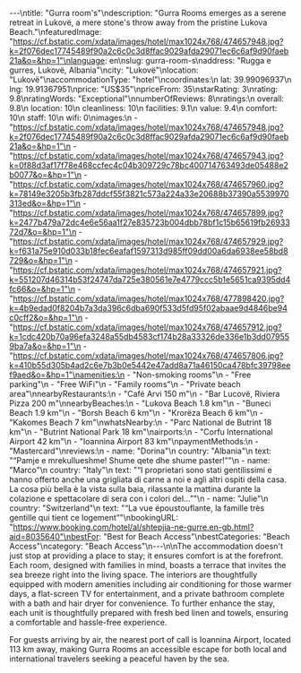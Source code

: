---\ntitle: "Gurra room's"\ndescription: "Gurra Rooms emerges as a serene retreat in Lukovë, a mere stone's throw away from the pristine Lukova Beach."\nfeaturedImage: "https://cf.bstatic.com/xdata/images/hotel/max1024x768/474657948.jpg?k=2f076dec17745489f90a2c6c0c3d8ffac9029afda29071ec6c6af9d90faeb21a&o=&hp=1"\nlanguage: en\nslug: gurra-room-s\naddress: "Rugga e gurres, Lukovë, Albania"\ncity: "Lukovë"\nlocation: "Lukovë"\naccommodationType: "hotel"\ncoordinates:\n  lat: 39.99096937\n  lng: 19.91367951\nprice: "US$35"\npriceFrom: 35\nstarRating: 3\nrating: 9.8\nratingWords: "Exceptional"\nnumberOfReviews: 8\nratings:\n  overall: 9.8\n  location: 10\n  cleanliness: 10\n  facilities: 9.1\n  value: 9.4\n  comfort: 10\n  staff: 10\n  wifi: 0\nimages:\n  - "https://cf.bstatic.com/xdata/images/hotel/max1024x768/474657948.jpg?k=2f076dec17745489f90a2c6c0c3d8ffac9029afda29071ec6c6af9d90faeb21a&o=&hp=1"\n  - "https://cf.bstatic.com/xdata/images/hotel/max1024x768/474657943.jpg?k=0f88d3af17f78e468ccfec4c04b309729c78bc400714763493de05488e2b0077&o=&hp=1"\n  - "https://cf.bstatic.com/xdata/images/hotel/max1024x768/474657960.jpg?k=78149e3205b3fb287ddcf55f3821c573a224a33e20688b37390a5539970313ed&o=&hp=1"\n  - "https://cf.bstatic.com/xdata/images/hotel/max1024x768/474657899.jpg?k=2477b479a72dc4e6e56aa1f27e835723b004dbb78bf1c15b65619fb2693372d7&o=&hp=1"\n  - "https://cf.bstatic.com/xdata/images/hotel/max1024x768/474657929.jpg?k=f631a75e910d033b18fec6eafaf1597313d985ff09dd00a6da6938ee58bd8729&o=&hp=1"\n  - "https://cf.bstatic.com/xdata/images/hotel/max1024x768/474657921.jpg?k=551207d46314b53f24747da725e380561e7e4779ccc5b1e5651ca9395dd4fc66&o=&hp=1"\n  - "https://cf.bstatic.com/xdata/images/hotel/max1024x768/477898420.jpg?k=4b9edad0f8204b7a3da396c6dba690f533d5fd95f02abaae9d4846be94c0cff2&o=&hp=1"\n  - "https://cf.bstatic.com/xdata/images/hotel/max1024x768/474657912.jpg?k=1cdc420b70a96efa3248a55db4583cf174b28a33326de336e1b3dd079559ba7a&o=&hp=1"\n  - "https://cf.bstatic.com/xdata/images/hotel/max1024x768/474657806.jpg?k=410b55d305b4ad2c6e7b3b0e5442e47add8a71a46150ca478bfc39798eef9aed&o=&hp=1"\namenities:\n  - "Non-smoking rooms"\n  - "Free parking"\n  - "Free WiFi"\n  - "Family rooms"\n  - "Private beach area"\nnearbyRestaurants:\n  - "Café Arvi 150 m"\n  - "Bar Lucovë, Riviera Pizza 200 m"\nnearbyBeaches:\n  - "Lukova Beach 1.8 km"\n  - "Buneci Beach 1.9 km"\n  - "Borsh Beach 6 km"\n  - "Krorëza Beach 6 km"\n  - "Kakomes Beach 7 km"\nwhatsNearby:\n  - "Parc National de Butrint 18 km"\n  - "Butrint National Park 18 km"\nairports:\n  - "Corfu International Airport 42 km"\n  - "Ioannina Airport 83 km"\npaymentMethods:\n  - "Mastercard"\nreviews:\n  - name: "Dorina"\n    country: "Albania"\n    text: "“Pamje e mrekullueshme! Shume qete dhe shume paster!”"\n  - name: "Marco"\n    country: "Italy"\n    text: "“I proprietari sono stati gentilissimi e hanno offerto anche una grigliata di carne a noi e agli altri ospiti della casa. La cosa più bella è la vista sulla baia, rilassante la mattina durante la colazione e spettacolare di sera con i colori del...”"\n  - name: "Julie"\n    country: "Switzerland"\n    text: "“La vue époustouflante, la famille très gentille qui tient ce logement”"\nbookingURL: "https://www.booking.com/hotel/al/shtepjia-ne-gurre.en-gb.html?aid=8035640"\nbestFor: "Best for Beach Access"\nbestCategories: "Beach Access"\ncategory: "Beach Access"\n---\n\nThe accommodation doesn't just stop at providing a place to stay; it ensures comfort is at the forefront. Each room, designed with families in mind, boasts a terrace that invites the sea breeze right into the living space. The interiors are thoughtfully equipped with modern amenities including air conditioning for those warmer days, a flat-screen TV for entertainment, and a private bathroom complete with a bath and hair dryer for convenience. To further enhance the stay, each unit is thoughtfully prepared with fresh bed linen and towels, ensuring a comfortable and hassle-free experience.

For guests arriving by air, the nearest port of call is Ioannina Airport, located 113 km away, making Gurra Rooms an accessible escape for both local and international travelers seeking a peaceful haven by the sea.